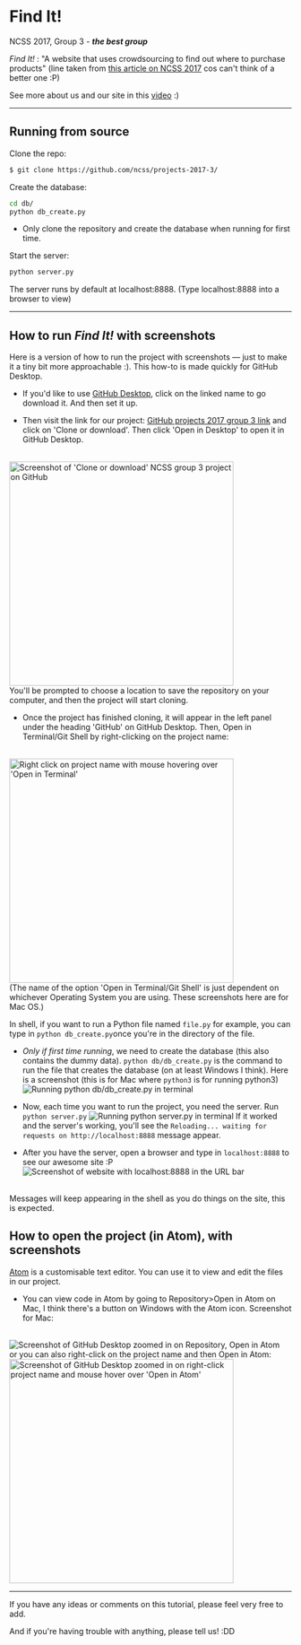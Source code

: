 # Find It!
NCSS 2017, Group 3 - _**the best group**_

*Find It!* : "A website that uses crowdsourcing to find out where to purchase products" (line taken from [this article on NCSS 2017](http://sydney.edu.au/engineering/news/2017/coding-for-kids-summer-school.shtml) cos can't think of a better one :P)

See more about us and our site in this [video](https://www.youtube.com/watch?v=nrfOD1kIIOM) :)

---

## Running from source

Clone the repo:
```bash
$ git clone https://github.com/ncss/projects-2017-3/
```
Create the database:
```bash
cd db/
python db_create.py
```

- Only clone the repository and create the database when running for first time.

Start the server:
```bash
python server.py
```
The server runs by default at localhost:8888. (Type localhost:8888 into a browser to view)

---

## How to run *Find It!* with screenshots

Here is a version of how to run the project with screenshots — just to make it a tiny bit more approachable :). This how-to is made quickly for GitHub Desktop.

- If you'd like to use [GitHub Desktop](https://desktop.github.com), click on the linked name to go download it. And then set it up.

- Then visit the link for our project: [GitHub projects 2017 group 3 link](https://github.com/ncss/projects-2017-3) and click on 'Clone or download'. Then click 'Open in Desktop' to open it in GitHub Desktop.
<br />
<img height="400" alt="Screenshot of 'Clone or download' NCSS group 3 project on GitHub" src="https://cloud.githubusercontent.com/assets/22441348/22179660/b2671018-e0ae-11e6-8df9-b70c499bd306.png">
<br />
You'll be prompted to choose a location to save the repository on your computer, and then the project will start cloning.

- Once the project has finished cloning, it will appear in the left panel under the heading 'GitHub' on GitHub Desktop. Then, Open in Terminal/Git Shell by right-clicking on the project name:
<br />
<img height="400" alt="Right click on project name with mouse hovering over 'Open in Terminal'" src="https://cloud.githubusercontent.com/assets/22441348/22178733/aafd91dc-e093-11e6-9b03-4091818ce586.png">
<br />
(The name of the option 'Open in Terminal/Git Shell' is just dependent on whichever Operating System you are using. These screenshots here are for Mac OS.)


In shell, if you want to run a Python file named `file.py` for example, you can type in `python db_create.py`once you're in the directory of the file.


- *Only if first time running*, we need to create the database (this also contains the dummy data). `python db/db_create.py` is the command to run the file that creates the database (on at least Windows I think).
Here is a screenshot (this is for Mac where `python3` is for running python3)
![Running python db/db_create.py in terminal](https://cloud.githubusercontent.com/assets/22441348/22178698/92192268-e092-11e6-85c2-2808e01170d2.png)

- Now, each time you want to run the project, you need the server. Run `python server.py`
![Running python server.py in terminal](https://cloud.githubusercontent.com/assets/22441348/22178746/052e2162-e094-11e6-897d-9f4f8d73b80d.png)
If it worked and the server's working, you'll see the `Reloading... waiting for requests on http://localhost:8888` message appear.

- After you have the server, open a browser and type in `localhost:8888` to see our awesome site :P
![Screenshot of website with localhost:8888 in the URL bar](https://cloud.githubusercontent.com/assets/22441348/22178763/9648a230-e094-11e6-8211-c199425f8397.png)
<br/>
Messages will keep appearing in the shell as you do things on the site, this is expected.

## How to open the project (in Atom), with screenshots
[Atom](https://atom.io) is a customisable text editor. You can use it to view and edit the files in our project.

- You can view code in Atom by going to Repository>Open in Atom on Mac, I think there's a button on Windows with the Atom icon.
Screenshot for Mac:
<br/>
<img alt="Screenshot of GitHub Desktop zoomed in on Repository, Open in Atom" src="https://cloud.githubusercontent.com/assets/22441348/22178790/1bd5092a-e095-11e6-87d7-0149e8e3d895.png">
<br/>
or you can also right-click on the project name and then Open in Atom:
<br/>
<img height="400" alt="Screenshot of GitHub Desktop zoomed in on right-click project name and mouse hover over 'Open in Atom'" src="https://cloud.githubusercontent.com/assets/22441348/22178779/eca7ffcc-e094-11e6-9062-ba5bab09b1a5.png">
<br/>

---
If you have any ideas or comments on this tutorial, please feel very free to add.

And if you're having trouble with anything, please tell us! :DD
